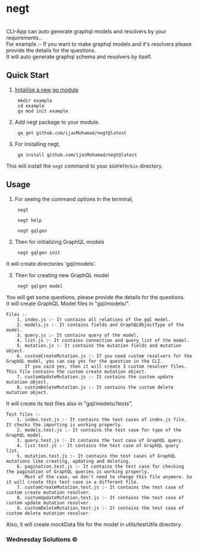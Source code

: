 # negt

<br>
CLI-App can auto generate graphql models and resolvers by your requirements.. <br>
For example :- If you want to make graphql models and it's resolvers please provide the details for the questions.<br>
It will auto generate graphql schema and resolvers by itself.

<h2><b>Quick Start</b></h2>

1. <a href="https://golang.org/doc/tutorial/create-module">Initailise a new go module</a>

        mkdir example
        cd example
        go mod init example

2. Add negt package to your module.
    
        go get github.com/ijasMohamad/negt@latest
     
3. For installing negt,
 
        go install github.com/ijasMohamad/negt@latest

This will install the `negt` command to your `$GOPATH/bin` directory.

<h2><b>Usage</b></h2>
    
1. For seeing the command options in the terminal,
  
        negt

        negt help
  
        negt gqlgen
    
2. Then for initializing GraphQL models
 
        negt gqlgen init
    
It will create directories 'gql/models'.
  
3. Then for creating new GraphQL model 
  
        negt gqlgen model
    
You will get some questions, please provide the details for the questions.<br>
It will create GraphQL Model files in "gql/models/<modelName>".

    Files :-
        1. index.js :- It contains all relations of the gql model.
        2. models.js :- It contains fields and GraphQLObjectType of the model.
        3. query.js :- It contains query of the model.
        4. list.js :- It contains connection and query list of the model.
        5. mutation.js :- It contains the mutation fields and mutation object.
        6. customCreateMutation.js :- If you need custom resolvers for the GraphQL model, you can say yes for the question in the CLI.
           If you said yes, then it will create 3 custom resolver files. This file contains the custom create mutation object.
        7. customUpdateMutation.js :- It contains the custom update mutation object.
        8. customDeleteMutation.js :- It contains the custom delete mutation object.
    
It will create its test files also in "gql/models/<modelName>/tests",
    
    Test files :-
        1. index.test.js :- It contains the test cases of index.js file. It checks the importing is working properly.
        2. models.test.js :- It contains the test case for type of the GraphQL model.
        3. query.test.js :- It contains the test case of GraphQL query.
        4. list.test.js :- It contains the test case of GraphQL query list.
        5. mutation.test.js :- It contains the test cases of GraphQL mutations like creating, updating and deleting.
        6. pagination.test.js :- It contains the test case for checking the pagination of GraphQL queries is working properly.
           Most of the case, we don't need to change this file anymore. So it will create this test case in a different file.
        7. customCreateMutation.test.js :- It contains the test case of custom create mutation resolver.
        8. customUpdateMutation.test.js :- It contains the test case of custom update mutation resolver.
        9. customDeleteMutation.test.js :- It contains the test case of custom delete mutation resolver.

Also, it will create mockData file for the model in utils/testUtils directory.


<h3>Wednesday Solutions &copy;</h3>
